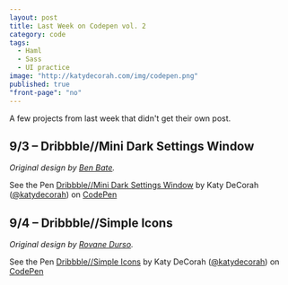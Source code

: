 ```yaml
---
layout: post
title: Last Week on Codepen vol. 2
category: code
tags: 
  - Haml
  - Sass
  - UI practice
image: "http://katydecorah.com/img/codepen.png"
published: true
"front-page": "no"
---
```


A few projects from last week that didn't get their own post.

## 9/3 &ndash; Dribbble//Mini Dark Settings Window
*Original design by [Ben Bate](http://dribbble.com/shots/779059).*

<p data-height="400" data-theme-id="97" data-slug-hash="LpsGB" data-user="katydecorah" data-default-tab="result" class='codepen'>See the Pen <a href='http://codepen.io/katydecorah/pen/LpsGB'>Dribbble//Mini Dark Settings Window</a> by Katy DeCorah (<a href='http://codepen.io/katydecorah'>@katydecorah</a>) on <a href='http://codepen.io'>CodePen</a></p>

## 9/4 &ndash; Dribbble//Simple Icons
*Original design by [Rovane Durso](http://dribbble.com/shots/1220920-Simple-Icons).*

<p data-height="400" data-theme-id="97" data-slug-hash="KhfCn" data-user="katydecorah" data-default-tab="result" class='codepen'>See the Pen <a href='http://codepen.io/katydecorah/pen/KhfCn'>Dribbble//Simple Icons</a> by Katy DeCorah (<a href='http://codepen.io/katydecorah'>@katydecorah</a>) on <a href='http://codepen.io'>CodePen</a></p>